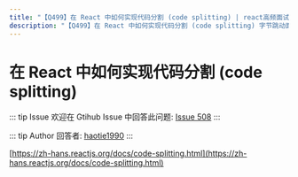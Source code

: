 ```yaml
---
title: "【Q499】在 React 中如何实现代码分割 (code splitting) | react高频面试题"
description: "【Q499】在 React 中如何实现代码分割 (code splitting) 字节跳动面试题、阿里腾讯面试题、美团小米面试题。"
---
```


# 在 React 中如何实现代码分割 (code splitting)

::: tip Issue
欢迎在 Gtihub Issue 中回答此问题: [Issue 508](https://github.com/shfshanyue/Daily-Question/issues/508)
:::

::: tip Author
回答者: [haotie1990](https://github.com/haotie1990)
:::

[https://zh-hans.reactjs.org/docs/code-splitting.html](https://zh-hans.reactjs.org/docs/code-splitting.html)
